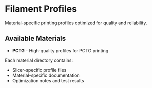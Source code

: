 # Filament Profiles

Material-specific printing profiles optimized for quality and reliability.

## Available Materials

- **PCTG** - High-quality profiles for PCTG printing

Each material directory contains:

- Slicer-specific profile files
- Material-specific documentation
- Optimization notes and test results
